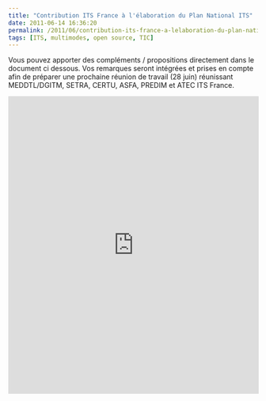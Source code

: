 ```yaml
---
title: "Contribution ITS France à l'élaboration du Plan National ITS"
date: 2011-06-14 16:36:20
permalink: /2011/06/contribution-its-france-a-lelaboration-du-plan-national-its.html
tags: [ITS, multimodes, open source, TIC]
---
```


<p>Vous pouvez apporter des compléments / propositions directement dans le document ci dessous. Vos remarques seront intégrées et prises en compte afin de préparer une prochaine réunion de travail (28 juin) réunissant MEDDTL/DGITM, SETRA, CERTU, ASFA, PREDIM et ATEC ITS France.</p> <p><iframe height="600" src="http://crocodoc.com/On7FlTe?embedded=true" style="border: 1px solid #ddd;" width="100%"></iframe></p>

